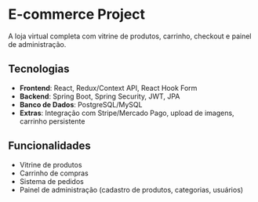 # E-commerce Project

A loja virtual completa com vitrine de produtos, carrinho, checkout e painel de administração.

## Tecnologias
- **Frontend**: React, Redux/Context API, React Hook Form
- **Backend**: Spring Boot, Spring Security, JWT, JPA
- **Banco de Dados**: PostgreSQL/MySQL
- **Extras**: Integração com Stripe/Mercado Pago, upload de imagens, carrinho persistente

## Funcionalidades
- Vitrine de produtos
- Carrinho de compras
- Sistema de pedidos
- Painel de administração (cadastro de produtos, categorias, usuários)